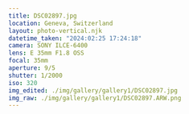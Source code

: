 ```yaml
---
title: DSC02897.jpg
location: Geneva, Switzerland
layout: photo-vertical.njk
datetime_taken: "2024:02:25 17:24:18"
camera: SONY ILCE-6400
lens: E 35mm F1.8 OSS
focal: 35mm
aperture: 9/5
shutter: 1/2000
iso: 320
img_edited: ./img/gallery/gallery1/DSC02897.jpg
img_raw: ./img/gallery/gallery1/DSC02897.ARW.png
---
```

